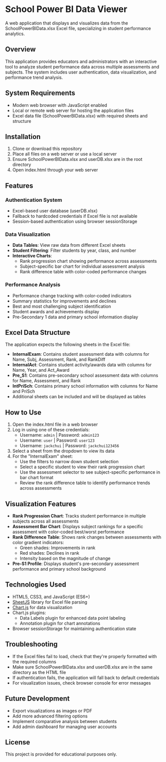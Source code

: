 # School Power BI Data Viewer

A web application that displays and visualizes data from the SchoolPowerBIData.xlsx Excel file, specializing in student performance analytics.

## Overview

This application provides educators and administrators with an interactive tool to analyze student performance data across multiple assessments and subjects. The system includes user authentication, data visualization, and performance trend analysis.

## System Requirements

- Modern web browser with JavaScript enabled
- Local or remote web server for hosting the application files
- Excel data file (SchoolPowerBIData.xlsx) with required sheets and structure

## Installation

1. Clone or download this repository
2. Place all files on a web server or use a local server
3. Ensure SchoolPowerBIData.xlsx and userDB.xlsx are in the root directory
4. Open index.html through your web server

## Features

### Authentication System
- Excel-based user database (userDB.xlsx)
- Fallback to hardcoded credentials if Excel file is not available
- Session-based authentication using browser sessionStorage

### Data Visualization
- **Data Tables**: View raw data from different Excel sheets
- **Student Filtering**: Filter students by year, class, and number
- **Interactive Charts**:
  - Rank progression chart showing performance across assessments
  - Subject-specific bar chart for individual assessment analysis
  - Rank difference table with color-coded performance changes
  
### Performance Analysis
- Performance change tracking with color-coded indicators
- Summary statistics for improvements and declines
- Best and most challenging subject identification
- Student awards and achievements display
- Pre-Secondary 1 data and primary school information display

## Excel Data Structure

The application expects the following sheets in the Excel file:
- **InternalExam**: Contains student assessment data with columns for Name, Subj, Assessment, Rank, and RankDiff
- **InternalAct**: Contains student activity/awards data with columns for Name, Year, and Act_Award
- **Pre_S1**: Contains pre-secondary school assessment data with columns for Name, Assessment, and Rank
- **IntPriSch**: Contains primary school information with columns for Name and PriSch
- Additional sheets can be included and will be displayed as tables

## How to Use

1. Open the index.html file in a web browser
2. Log in using one of these credentials:
   - Username: `admin` | Password: `admin123`
   - Username: `user` | Password: `user123`
   - Username: `jackchui` | Password: `jackchui123456`
3. Select a sheet from the dropdown to view its data
4. For the "InternalExam" sheet:
   - Use the filters to narrow down student selection
   - Select a specific student to view their rank progression chart
   - Use the assessment selector to see subject-specific performance in bar chart format
   - Review the rank difference table to identify performance trends across assessments

## Visualization Features

- **Rank Progression Chart**: Tracks student performance in multiple subjects across all assessments
- **Assessment Bar Chart**: Displays subject rankings for a specific assessment with color-coded best/worst performance
- **Rank Difference Table**: Shows rank changes between assessments with color gradient indicators:
  - Green shades: Improvements in rank
  - Red shades: Declines in rank
  - Intensity based on the magnitude of change
- **Pre-S1 Profile**: Displays student's pre-secondary assessment performance and primary school background

## Technologies Used

- HTML5, CSS3, and JavaScript (ES6+)
- [SheetJS](https://sheetjs.com/) library for Excel file parsing
- [Chart.js](https://www.chartjs.org/) for data visualization
- Chart.js plugins:
  - Data Labels plugin for enhanced data point labeling
  - Annotation plugin for chart annotations
- Browser sessionStorage for maintaining authentication state

## Troubleshooting

- If the Excel files fail to load, check that they're properly formatted with the required columns
- Make sure SchoolPowerBIData.xlsx and userDB.xlsx are in the same directory as the HTML file
- If authentication fails, the application will fall back to default credentials
- For visualization issues, check browser console for error messages

## Future Development

- Export visualizations as images or PDF
- Add more advanced filtering options
- Implement comparative analysis between students
- Add admin dashboard for managing user accounts

## License

This project is provided for educational purposes only.